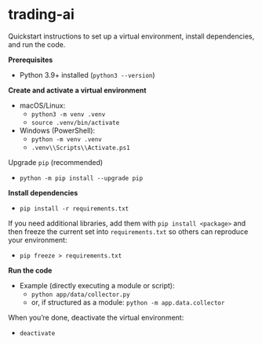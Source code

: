 # trading-ai

Quickstart instructions to set up a virtual environment, install dependencies, and run the code.

**Prerequisites**
- Python 3.9+ installed (`python3 --version`)

**Create and activate a virtual environment**
- macOS/Linux:
  - `python3 -m venv .venv`
  - `source .venv/bin/activate`
- Windows (PowerShell):
  - `python -m venv .venv`
  - `.venv\\Scripts\\Activate.ps1`

Upgrade `pip` (recommended)
- `python -m pip install --upgrade pip`

**Install dependencies**
- `pip install -r requirements.txt`

If you need additional libraries, add them with `pip install <package>` and then freeze the current set into `requirements.txt` so others can reproduce your environment:
- `pip freeze > requirements.txt`

**Run the code**
- Example (directly executing a module or script):
  - `python app/data/collector.py`
  - or, if structured as a module: `python -m app.data.collector`

When you’re done, deactivate the virtual environment:
- `deactivate`
